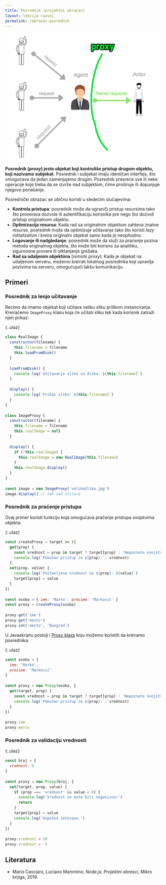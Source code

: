 ```yaml
---
title: Posrednik (projektni obrazac)
layout: lekcija-razvoj
permalink: /obrazac-posrednik
---
```


![](/images/koncepti/oop/proxy.png)

**Posrednik (*proxy*) jeste objekat koji kontroliše pristup drugom objektu, koji nazivamo subjekat.** Posrednik i subjekat imaju identičan interfejs, što omogućava da jedan zamenjujemo drugim. Posrednik presreće sve ili neke operacije koje treba da se izvrše nad subjektom, čime proširuje ili dopunjuje njegovo ponašanje. 

Posrednički obrazac se obično koristi u sledećim slučajevima:
- **Kontrola pristupa**: posrednik može da ograniči pristup resursima tako što proverava dozvole ili autentifikaciju korisnika pre nego što dozvoli pristup originalnom objektu.
- **Optimizacija resursa**: Kada rad sa originalnim objektom zahteva znatne resurse, posrednik može da optimizuje učitavanje tako što koristi *lazy initialization* i kreira originalni objekat samo kada je neophodno.
- **Logovanje ili nadgledanje**: posrednik može da služi za praćenje poziva metoda originalnog objekta, što može biti korisno za analitiku, sigurnosne provere ili otklanjanje grešaka.
- **Rad sa udaljenim objektima** (*remote proxy*): Kada je objekat na udaljenom serveru, možemo kreirati lokalnog posrednika koji upravlja pozivima na serveru, omogućujući lakšu komunikaciju.

## Primeri

### Posrednik za lenjo učitavanje

Recimo da imamo objekat koji učitava veliku sliku prilikom instanciranja. Kreiraćemo `ImageProxy` klasu koja će učitati sliku tek kada korisnik zatraži njen prikaz:

{:.ulaz}
```js
class RealImage {
  constructor(filename) {
    this.filename = filename
    this.loadFromDisk()
  }

  loadFromDisk() {
    console.log(`Učitavanje slike sa diska: ${this.filename}`)
  }

  display() {
    console.log(`Prikaz slike: ${this.filename}`)
  }
}

class ImageProxy {
  constructor(filename) {
    this.filename = filename
    this.realImage = null
  }

  display() {
    if (!this.realImage) {
      this.realImage = new RealImage(this.filename)
    }
    this.realImage.display()
  }
}

const image = new ImageProxy('velikaSlika.jpg')
image.display() // tek sad učitava
```

### Posrednik za praćenje pristupa

Ovaj primer koristi funkciju koja omogućava praćenje pristupa svojstvima objekta:

{:.ulaz}
```js
const createProxy = target => ({
  get(prop) {
    const vrednost = prop in target ? target[prop] : 'Nepoznato svojstvo'
    console.log(`Pokušan pristup za ${prop}:`, vrednost)
  },
  set(prop, value) {
    console.log(`Postavljena vrednost za ${prop}: ${value}`)
    target[prop] = value
  }
})

const osoba = { ime: 'Marko', prezime: 'Marković' }
const proxy = createProxy(osoba)

proxy.get('ime')
proxy.get('mesto')
proxy.set('mesto', 'Beograd')
```

U Javaskriptu postoji i [Proxy klasa](https://developer.mozilla.org/en-US/docs/Web/JavaScript/Reference/Global_Objects/Proxy) koju možemo koristiti da kreiramo posrednika:

{:.ulaz}
```js
const osoba = {
  ime: 'Marko',
  prezime: 'Marković'
}

const proxy = new Proxy(osoba, {
  get(target, prop) {
    const vrednost = prop in target ? target[prop] : 'Nepoznato svojstvo'
    console.log(`Pokušan pristup za ${prop}:`, vrednost)
  }
})

proxy.ime
proxy.mesto
```

### Posrednik za validaciju vrednosti

{:.ulaz}
```js
const broj = {
  vrednost: 0
}

const proxy = new Proxy(broj, {
  set(target, prop, value) {
    if (prop === 'vrednost' && value < 0) {
      console.log('Vrednost ne može biti negativna!')
      return
    }
    target[prop] = value
    console.log('Uspešno setovano.')
  }
})

proxy.vrednost = 10
proxy.vrednost = -5
```

## Literatura

- Mario Casciaro, Luciano Mammino, *Node.js: Projektni obrasci*, Mikro knjiga, 2019.
